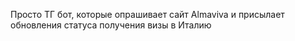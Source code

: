 Просто ТГ бот, которые опрашивает сайт Almaviva и присылает обновления статуса получения визы в Италию
